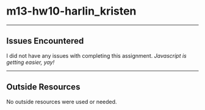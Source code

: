 # m13-hw10-harlin_kristen

***

## Issues Encountered

I did not have any issues with completing this assignment. *Javascript is getting easier, yay!*

***

## Outside Resources

No outside resources were used or needed.
